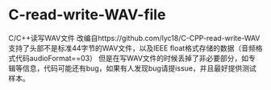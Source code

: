# C-read-write-WAV-file
C/C++读写WAV文件
改编自https://github.com/lyc18/C-CPP-read-write-WAV
支持了头部不是标准44字节的WAV文件，以及IEEE float格式存储的数据（音频格式代码audioFormat==03）
但是在写WAV文件的时候丢掉了非必要部分，如专辑等信息，代码可能还有bug，如果有人发现bug请提issue，并且最好提供测试样本。
